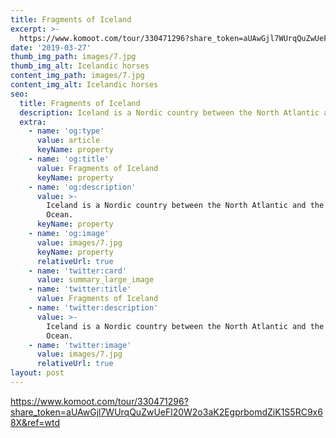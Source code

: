 ```yaml
---
title: Fragments of Iceland
excerpt: >-
  https://www.komoot.com/tour/330471296?share_token=aUAwGjl7WUrqQuZwUeFl20W2o3aK2EgprbomdZiK1S5RC9x68X&ref=wtd
date: '2019-03-27'
thumb_img_path: images/7.jpg
thumb_img_alt: Icelandic horses
content_img_path: images/7.jpg
content_img_alt: Icelandic horses
seo:
  title: Fragments of Iceland
  description: Iceland is a Nordic country between the North Atlantic and the Arctic Ocean.
  extra:
    - name: 'og:type'
      value: article
      keyName: property
    - name: 'og:title'
      value: Fragments of Iceland
      keyName: property
    - name: 'og:description'
      value: >-
        Iceland is a Nordic country between the North Atlantic and the Arctic
        Ocean.
      keyName: property
    - name: 'og:image'
      value: images/7.jpg
      keyName: property
      relativeUrl: true
    - name: 'twitter:card'
      value: summary_large_image
    - name: 'twitter:title'
      value: Fragments of Iceland
    - name: 'twitter:description'
      value: >-
        Iceland is a Nordic country between the North Atlantic and the Arctic
        Ocean.
    - name: 'twitter:image'
      value: images/7.jpg
      relativeUrl: true
layout: post
---
```

<https://www.komoot.com/tour/330471296?share_token=aUAwGjl7WUrqQuZwUeFl20W2o3aK2EgprbomdZiK1S5RC9x68X&ref=wtd>
